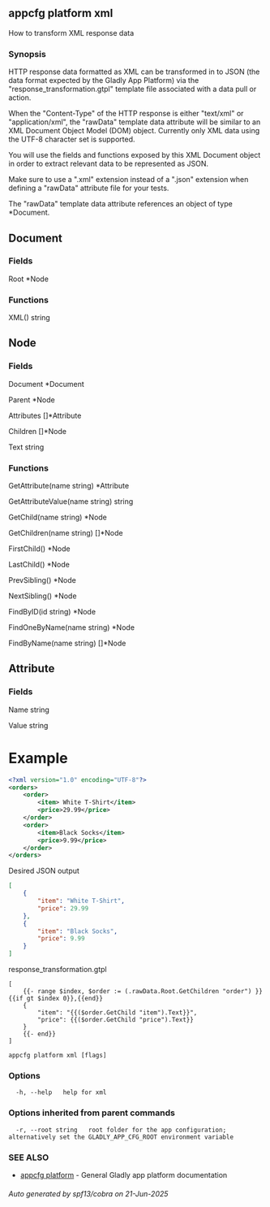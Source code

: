 ## appcfg platform xml

How to transform XML response data

### Synopsis

HTTP response data formatted as XML can be transformed in to JSON (the data
format expected by the Gladly App Platform) via the "response_transformation.gtpl"
template file associated with a data pull or action.

When the "Content-Type" of the HTTP response is either "text/xml" or
"application/xml", the "rawData" template data attribute will be similar
to an XML Document Object Model (DOM) object. Currently only XML data
using the UTF-8 character set is supported.

You will use the fields and functions exposed by this XML Document object in
order to extract relevant data to be represented as JSON.

Make sure to use a ".xml" extension instead of a ".json" extension when
defining a "rawData" attribute file for your tests.

The "rawData" template data attribute references an object of type *Document.

## Document

### Fields

Root        *Node

### Functions

XML() string

## Node

### Fields

Document    *Document

Parent      *Node

Attributes  []*Attribute

Children    []*Node

Text string

### Functions

GetAttribute(name string) *Attribute

GetAttributeValue(name string) string

GetChild(name string) *Node

GetChildren(name string) []*Node

FirstChild() *Node

LastChild() *Node

PrevSibling() *Node

NextSibling() *Node

FindByID(id string) *Node

FindOneByName(name string) *Node

FindByName(name string) []*Node

## Attribute

### Fields

Name        string

Value       string

# Example

``` XML
<?xml version="1.0" encoding="UTF-8"?>
<orders>
    <order>
        <item> White T-Shirt</item>
        <price>29.99</price>
    </order>
    <order>
        <item>Black Socks</item>
        <price>9.99</price>
    </order>
</orders>
```

Desired JSON output

``` JSON
[
    {
        "item": "White T-Shirt",
        "price": 29.99
    },
    {
        "item": "Black Socks",
        "price": 9.99
    }
]
```

response_transformation.gtpl

```
[
    {{- range $index, $order := (.rawData.Root.GetChildren "order") }}{{if gt $index 0}},{{end}}
    {
        "item": "{{($order.GetChild "item").Text}}",
        "price": {{($order.GetChild "price").Text}}
    }
    {{- end}}
]
```


```
appcfg platform xml [flags]
```

### Options

```
  -h, --help   help for xml
```

### Options inherited from parent commands

```
  -r, --root string   root folder for the app configuration; alternatively set the GLADLY_APP_CFG_ROOT environment variable
```

### SEE ALSO

* [appcfg platform](appcfg_platform.md)	 - General Gladly app platform documentation

###### Auto generated by spf13/cobra on 21-Jun-2025
